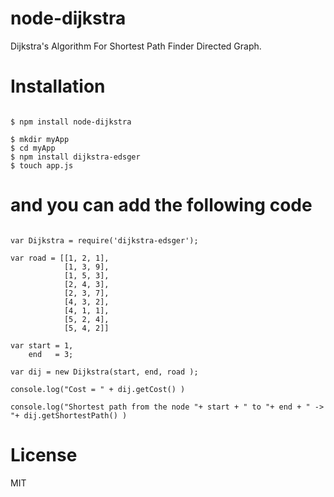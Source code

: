 # node-dijkstra

Dijkstra's Algorithm For Shortest Path Finder Directed Graph.

# Installation

```

$ npm install node-dijkstra

```


```
$ mkdir myApp
$ cd myApp
$ npm install dijkstra-edsger
$ touch app.js 
```

# and you can add the following code

```

var Dijkstra = require('dijkstra-edsger');

var road = [[1, 2, 1],
            [1, 3, 9],
            [1, 5, 3],
            [2, 4, 3],
            [2, 3, 7],
            [4, 3, 2],
            [4, 1, 1],
            [5, 2, 4],
            [5, 4, 2]]

var start = 1, 
    end   = 3;

var dij = new Dijkstra(start, end, road );

console.log("Cost = " + dij.getCost() )

console.log("Shortest path from the node "+ start + " to "+ end + " -> "+ dij.getShortestPath() )

```

# License

MIT